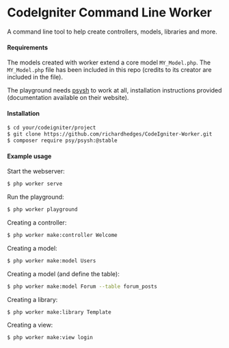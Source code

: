 # CodeIgniter Command Line Worker

A command line tool to help create controllers, models, libraries and more.

#### Requirements
The models created with worker extend a core model `MY_Model.php`. The `MY_Model.php` file has been included in this repo (credits to its creator are included in the file).

The playground needs [psysh](http://psysh.org/) to work at all, installation instructions provided (documentation available on their website).

#### Installation
```sh
$ cd your/codeigniter/project
$ git clone https://github.com/richardhedges/CodeIgniter-Worker.git
$ composer require psy/psysh:@stable
```

#### Example usage
Start the webserver:
```sh
$ php worker serve
```
Run the playground:
```sh
$ php worker playground
```
Creating a controller:
```sh
$ php worker make:controller Welcome
```
Creating a model:
```sh
$ php worker make:model Users
```
Creating a model (and define the table):
```sh
$ php worker make:model Forum --table forum_posts
```
Creating a library:
```sh
$ php worker make:library Template
```
Creating a view:
```sh
$ php worker make:view login
```
